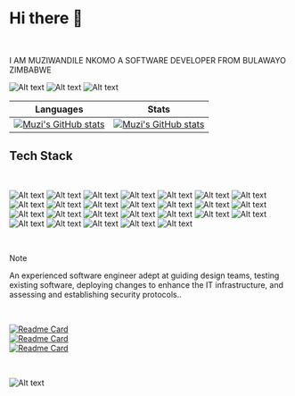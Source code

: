 
<div >
  <h1>Hi there 👋</h1>
  
  <br/>
  
  <p>I AM MUZIWANDILE NKOMO A SOFTWARE DEVELOPER FROM BULAWAYO ZIMBABWE</p>
  
  ![Alt text](https://img.shields.io/badge/LinkedIn-0A66C2.svg?style=for-the-badge&logo=LinkedIn&logoColor=white&https://www.linkedin.com/in/muzi-nkomo-2715701b9/)
  ![Alt text](https://img.shields.io/badge/Gmail-EA4335.svg?style=for-the-badge&logo=Gmail&logoColor=white)
  ![Alt text](https://img.shields.io/badge/Twitter-1DA1F2.svg?style=for-the-badge&logo=Twitter&logoColor=white)
  
              
  

  | Languages | Stats |
|----------|----------|
| [![Muzi's GitHub stats](https://github-readme-stats.vercel.app/api/top-langs?username=Muzi12345632&show_icons=true&theme=radical&layout=compact&hide_progress=true&langs_count=10)](https://github.com/anuraghazra/github-readme-stats)| [![Muzi's GitHub stats](https://github-readme-stats.vercel.app/api?username=Muzi12345632&show_icons=true&theme=radical)](https://github.com/anuraghazra/github-readme-stats)|



  
  <h2>Tech Stack</h2>
<br>
 
  ![Alt text](https://img.shields.io/badge/Amazon%20AWS-232F3E.svg?style=for-the-badge&logo=Amazon-AWS&logoColor=white)
  ![Alt text](https://img.shields.io/badge/JSS-F7DF1E.svg?style=for-the-badge&logo=JSS&logoColor=black)
  ![Alt text](https://img.shields.io/badge/JSON-000000.svg?style=for-the-badge&logo=JSON&logoColor=white)
  ![Alt text](https://img.shields.io/badge/jQuery-0769AD.svg?style=for-the-badge&logo=jQuery&logoColor=white)
  ![Alt text](https://img.shields.io/badge/Jira-0052CC.svg?style=for-the-badge&logo=Jira&logoColor=white)
  ![Alt text](https://img.shields.io/badge/JavaScript-F7DF1E.svg?style=for-the-badge&logo=JavaScript&logoColor=black)
  ![Alt text](https://img.shields.io/badge/Linux-FCC624.svg?style=for-the-badge&logo=Linux&logoColor=black)
  ![Alt text](https://img.shields.io/badge/Postman-FF6C37.svg?style=for-the-badge&logo=Postman&logoColor=white)
  ![Alt text](https://img.shields.io/badge/Python-3776AB.svg?style=for-the-badge&logo=Python&logoColor=white)
  ![Alt text](https://img.shields.io/badge/TensorFlow-FF6F00.svg?style=for-the-badge&logo=TensorFlow&logoColor=white)
  ![Alt text](https://img.shields.io/badge/Terraform-7B42BC.svg?style=for-the-badge&logo=Terraform&logoColor=white)
  ![Alt text](https://img.shields.io/badge/Windows%2011-0078D4.svg?style=for-the-badge&logo=Windows-11&logoColor=white)
  ![Alt text](https://img.shields.io/badge/Ubuntu-E95420.svg?style=for-the-badge&logo=Ubuntu&logoColor=white)
  ![Alt text](https://img.shields.io/badge/Twilio-F22F46.svg?style=for-the-badge&logo=Twilio&logoColor=white)
  ![Alt text](https://img.shields.io/badge/Node.js-339933.svg?style=for-the-badge&logo=nodedotjs&logoColor=white)
  ![Alt text](https://img.shields.io/badge/Microsoft%20Azure-0078D4.svg?style=for-the-badge&logo=Microsoft-Azure&logoColor=white)
  ![Alt text](https://img.shields.io/badge/GitHub-181717.svg?style=for-the-badge&logo=GitHub&logoColor=white)
  ![Alt text](https://img.shields.io/badge/Git-F05032.svg?style=for-the-badge&logo=Git&logoColor=white)
  ![Alt text](https://img.shields.io/badge/GitLab-FC6D26.svg?style=for-the-badge&logo=GitLab&logoColor=white)
  ![Alt text](https://img.shields.io/badge/Figma-F24E1E.svg?style=for-the-badge&logo=Figma&logoColor=white)
  ![Alt text](https://img.shields.io/badge/Docker-2496ED.svg?style=for-the-badge&logo=Docker&logoColor=white)
  ![Alt text](https://img.shields.io/badge/React-61DAFB.svg?style=for-the-badge&logo=React&logoColor=black)
  ![Alt text](https://img.shields.io/badge/Visual%20Studio%20Code-007ACC.svg?style=for-the-badge&logo=Visual-Studio-Code&logoColor=white)
  ![Alt text](https://img.shields.io/badge/OpenJDK-FFFFFF.svg?style=for-the-badge&logo=OpenJDK&logoColor=black)
  ![Alt text](https://img.shields.io/badge/OpenCV-5C3EE8.svg?style=for-the-badge&logo=OpenCV&logoColor=white)
  ![Alt text](https://img.shields.io/badge/Kubernetes-326CE5.svg?style=for-the-badge&logo=Kubernetes&logoColor=white)
</div>

<br>

> [!NOTE]
> An experienced software engineer adept at guiding design teams, testing existing software, deploying changes to enhance the IT infrastructure, and assessing and establishing security   protocols..

<br>
  

 

  [![Readme Card](https://github-readme-stats.vercel.app/api/pin/?username=Muzi12345632&repo=Gadget-Allocation-Service)](https://github.com/anuraghazra/github-readme-stats)             
  [![Readme Card](https://github-readme-stats.vercel.app/api/pin/?username=Muzi12345632&repo=Java-SchoolManagement-API)](https://github.com/anuraghazra/github-readme-stats) <br>
  [![Readme  Card](https://github-readme-stats.vercel.app/api/pin/?username=Muzi12345632&repo=Reserve-A-Table)](https://github.com/anuraghazra/github-readme-stats) 
  
  <br>
  
   ![Alt text](https://spotify-recently-played-readme.vercel.app/api?user=31lflv3ulst3lskyxrjfekt62ykm)




<!--
**Muzi12345632/Muzi12345632** is a ✨ _special_ ✨ repository because its `README.md` (this file) appears on your GitHub profile.

Here are some ideas to get you started:

- 🔭 I’m currently working on ...
- 🌱 I’m currently learning ...
- 👯 I’m looking to collaborate on ...
- 🤔 I’m looking for help with ...
- 💬 Ask me about ...
- 📫 How to reach me: ...
- 😄 Pronouns: ...
- ⚡ Fun fact: ...
-->
